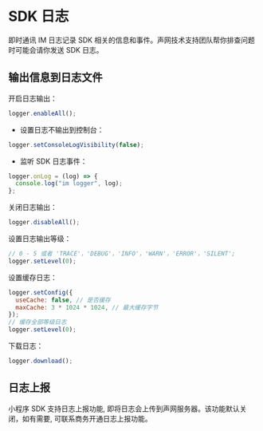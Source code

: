 # SDK 日志

即时通讯 IM 日志记录 SDK 相关的信息和事件。声网技术支持团队帮你排查问题时可能会请你发送 SDK 日志。

## 输出信息到日志文件

开启日志输出：

```javascript
logger.enableAll();
```

- 设置日志不输出到控制台：

```javascript
logger.setConsoleLogVisibility(false);
```

- 监听 SDK 日志事件：

```javascript
logger.onLog = (log) => {
  console.log("im logger", log);
};
```

关闭日志输出：

```javascript
logger.disableAll();
```

设置日志输出等级：

```javascript
// 0 - 5 或者 'TRACE'，'DEBUG'，'INFO'，'WARN'，'ERROR'，'SILENT';
logger.setLevel(0);
```

设置缓存日志：

```javascript
logger.setConfig({
  useCache: false, // 是否缓存
  maxCache: 3 * 1024 * 1024, // 最大缓存字节
});
// 缓存全部等级日志
logger.setLevel(0);
```

下载日志：

```javascript
logger.download();
```

## 日志上报

小程序 SDK 支持日志上报功能, 即将日志会上传到声网服务器。该功能默认关闭，如有需要, 可联系商务开通日志上报功能。
